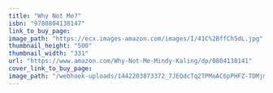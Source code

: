 ```yaml
---
title: "Why Not Me?"
isbn: "9780804138147"
link_to_buy_page:
image_path: "https://ecx.images-amazon.com/images/I/41C%2BffCh5dL.jpg"
thumbnail_height: "500"
thumbnail_width: "331"
url: "https://www.amazon.com/Why-Not-Me-Mindy-Kaling/dp/0804138141"
cover_link_to_buy_page:
image_path: "/webhook-uploads/1442203873372_7JEQdcTq2TPMuAC6pPHFZ-TDMjmbL3JnvioEBPwTgh0_u08B0budmRdiwRNHf0AQcf9WFI5_vpwB4Bts19-8ArxCYRt9HsXV%3Ds1440"
---
```


